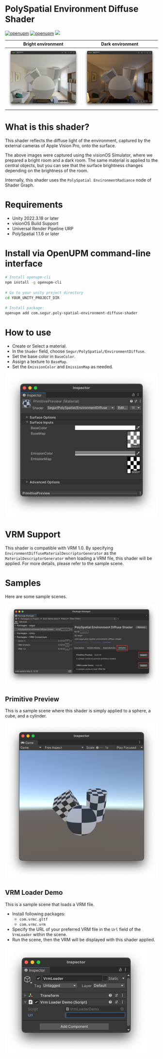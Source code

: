 # PolySpatial Environment Diffuse Shader

[![openupm](https://img.shields.io/npm/v/com.segur.poly-spatial-environment-diffuse-shader?label=openupm&registry_uri=https://package.openupm.com)](https://openupm.com/packages/com.segur.poly-spatial-environment-diffuse-shader/)
[![openupm](https://img.shields.io/badge/dynamic/json?color=brightgreen&label=downloads&query=%24.downloads&suffix=%2Fmonth&url=https%3A%2F%2Fpackage.openupm.com%2Fdownloads%2Fpoint%2Flast-month%2Fcom.segur.poly-spatial-environment-diffuse-shader)](https://openupm.com/packages/com.segur.poly-spatial-environment-diffuse-shader/)
![](https://img.shields.io/badge/Unity%202022.3%20or%20later-supported-blue)

| Bright environment | Dark environment |
|---|---|
| ![bright room image](./Documentation/bright_room.png) | ![dark room image](./Documentation/dark_room.png) |

# What is this shader?

This shader reflects the diffuse light of the environment, captured by the external cameras of Apple Vision Pro, onto the surface.

The above images were captured using the visionOS Simulator, where we prepared a bright room and a dark room. The same material is applied to the central objects, but you can see that the surface brightness changes depending on the brightness of the room.

Internally, this shader uses the `PolySpatial EnvironmentRadiance` node of Shader Graph.


# Requirements

- Unity 2022.3.18 or later
- visionOS Build Support
- Universal Render Pipeline URP
- PolySpatial 1.1.6 or later


# Install via OpenUPM command-line interface

```bash
# Install openupm-cli
npm install -g openupm-cli

# Go to your unity project directory
cd YOUR_UNITY_PROJECT_DIR

# Install package:
openupm add com.segur.poly-spatial-environment-diffuse-shader
```


# How to use

- Create or Select a material.
- In the `Shader` field, choose `Segur/PolySpatial/EnvironmentDiffuse`.
- Set the base color in `BaseColor`.
- Assign a texture to `BaseMap`.
- Set the `EmissionColor` and `EmissionMap` as needed.

![material inspector](./Documentation/material_inspector.png)


# VRM Support

This shader is compatible with VRM 1.0. By specifying `EnvironmentDiffuseMaterialDescriptorGenerator` as the `MaterialDescriptorGenerator` when loading a VRM file, this shader will be applied. For more details, please refer to the sample scene.


# Samples

Here are some sample scenes.

![package manager samples](./Documentation/package_manager_samples.png)

## Primitive Preview

This is a sample scene where this shader is simply applied to a sphere, a cube, and a cylinder.

![primitive preview](./Documentation/primitive_preview.png)

## VRM Loader Demo

This is a sample scene that loads a VRM file.

- Install following packages:
  - `com.vrmc.gltf`
  - `com.vrmc.vrm`
- Specify the URL of your preferred VRM file in the `Url` field of the `VrmLoader` within the scene.
- Run the scene, then the VRM will be displayed with this shader applied.

![vrm loader demo](./Documentation/vrm_loader_demo.png)
